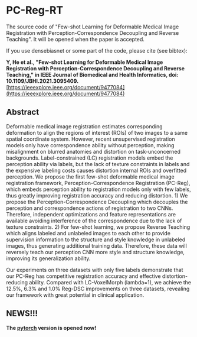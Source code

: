 # PC-Reg-RT
The source code of "Few-shot Learning for Deformable Medical Image Registration with Perception-Correspondence Decoupling and Reverse Teaching". It will be opened when the paper is accepted.

If you use densebiasnet or some part of the code, please cite (see bibtex):

**Y, He et al., "Few-shot Learning for Deformable Medical Image Registration with Perception-Correspondence Decoupling and Reverse Teaching," in IEEE Journal of Biomedical and Health Informatics, doi: 10.1109/JBHI.2021.3095409.** [https://ieeexplore.ieee.org/document/9477084](https://ieeexplore.ieee.org/document/9477084)

## Abstract

Deformable medical image registration estimates corresponding deformation to align the regions of interest (ROIs) of two images to a same spatial coordinate system. However, recent unsupervised registration models only have correspondence ability without perception, making misalignment on blurred anatomies and distortion on task-unconcerned backgrounds. Label-constrained (LC) registration models embed the perception ability via labels, but the lack of texture constraints in labels and the expensive labeling costs causes distortion internal ROIs and overfitted perception. We propose the first few-shot deformable medical image registration framework, Perception-Correspondence Registration (PC-Reg), which embeds perception ability to registration models only with few labels, thus greatly improving registration accuracy and reducing distortion. 1) We propose the Perception-Correspondence Decoupling which decouples the perception and correspondence actions of registration to two CNNs. Therefore, independent optimizations and feature representations are available avoiding interference of the correspondence due to the lack of texture constraints. 2) For few-shot learning, we propose Reverse Teaching which aligns labeled and unlabeled images to each other to provide supervision information to the structure and style knowledge in unlabeled images, thus generating additional training data. Therefore, these data will reversely teach our perception CNN more style and structure knowledge, improving its generalization ability.

Our experiments on three datasets with only five labels demonstrate that our PC-Reg has competitive registration accuracy and effective distortion-reducing ability. Compared with LC-VoxelMorph (lambda=1), we achieve the 12.5%, 6.3% and 1.0% Reg-DSC improvements on three datasets, revealing our framework with great potential in clinical application.

## NEWS!!!

**The [pytorch](https://github.com/YutingHe-list/PC-Reg-RT/tree/main/pytorch) version is opened now!**
